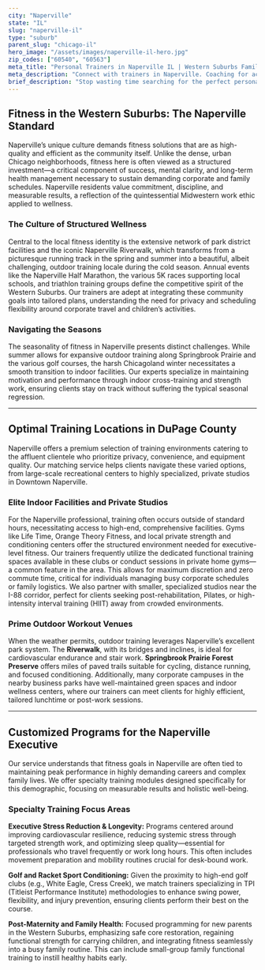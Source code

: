 ```yaml
---
city: "Naperville"
state: "IL"
slug: "naperville-il"
type: "suburb"
parent_slug: "chicago-il"
hero_image: "/assets/images/naperville-il-hero.jpg"
zip_codes: ["60540", "60563"]
meta_title: "Personal Trainers in Naperville IL | Western Suburbs Family Fitness"
meta_description: "Connect with trainers in Naperville. Coaching for active families, commuter schedules, and training at large suburban fitness centers."
brief_description: "Stop wasting time searching for the perfect personal trainer in Naperville, IL. We specialize in matching ambitious professionals and busy DuPage County families with highly certified, VAST-screened fitness experts. Whether you require efficient executive training before your commute to the Loop, specialized golf conditioning for your club membership, or functional strength programs tailored to family life, our concierge service guarantees a precise fit. Start achieving your high-performance goals, leveraging the scenic Riverwalk or the privacy of a dedicated studio, with a trusted local expert today."
---
```

## Fitness in the Western Suburbs: The Naperville Standard

Naperville’s unique culture demands fitness solutions that are as high-quality and efficient as the community itself. Unlike the dense, urban Chicago neighborhoods, fitness here is often viewed as a structured investment—a critical component of success, mental clarity, and long-term health management necessary to sustain demanding corporate and family schedules. Naperville residents value commitment, discipline, and measurable results, a reflection of the quintessential Midwestern work ethic applied to wellness.

### The Culture of Structured Wellness

Central to the local fitness identity is the extensive network of park district facilities and the iconic Naperville Riverwalk, which transforms from a picturesque running track in the spring and summer into a beautiful, albeit challenging, outdoor training locale during the cold season. Annual events like the Naperville Half Marathon, the various 5K races supporting local schools, and triathlon training groups define the competitive spirit of the Western Suburbs. Our trainers are adept at integrating these community goals into tailored plans, understanding the need for privacy and scheduling flexibility around corporate travel and children’s activities.

### Navigating the Seasons

The seasonality of fitness in Naperville presents distinct challenges. While summer allows for expansive outdoor training along Springbrook Prairie and the various golf courses, the harsh Chicagoland winter necessitates a smooth transition to indoor facilities. Our experts specialize in maintaining motivation and performance through indoor cross-training and strength work, ensuring clients stay on track without suffering the typical seasonal regression.

---

## Optimal Training Locations in DuPage County

Naperville offers a premium selection of training environments catering to the affluent clientele who prioritize privacy, convenience, and equipment quality. Our matching service helps clients navigate these varied options, from large-scale recreational centers to highly specialized, private studios in Downtown Naperville.

### Elite Indoor Facilities and Private Studios

For the Naperville professional, training often occurs outside of standard hours, necessitating access to high-end, comprehensive facilities. Gyms like Life Time, Orange Theory Fitness, and local private strength and conditioning centers offer the structured environment needed for executive-level fitness. Our trainers frequently utilize the dedicated functional training spaces available in these clubs or conduct sessions in private home gyms—a common feature in the area. This allows for maximum discretion and zero commute time, critical for individuals managing busy corporate schedules or family logistics. We also partner with smaller, specialized studios near the I-88 corridor, perfect for clients seeking post-rehabilitation, Pilates, or high-intensity interval training (HIIT) away from crowded environments.

### Prime Outdoor Workout Venues

When the weather permits, outdoor training leverages Naperville’s excellent park system. The **Riverwalk**, with its bridges and inclines, is ideal for cardiovascular endurance and stair work. **Springbrook Prairie Forest Preserve** offers miles of paved trails suitable for cycling, distance running, and focused conditioning. Additionally, many corporate campuses in the nearby business parks have well-maintained green spaces and indoor wellness centers, where our trainers can meet clients for highly efficient, tailored lunchtime or post-work sessions.

---

## Customized Programs for the Naperville Executive

Our service understands that fitness goals in Naperville are often tied to maintaining peak performance in highly demanding careers and complex family lives. We offer specialty training modules designed specifically for this demographic, focusing on measurable results and holistic well-being.

### Specialty Training Focus Areas

**Executive Stress Reduction & Longevity:** Programs centered around improving cardiovascular resilience, reducing systemic stress through targeted strength work, and optimizing sleep quality—essential for professionals who travel frequently or work long hours. This often includes movement preparation and mobility routines crucial for desk-bound work.

**Golf and Racket Sport Conditioning:** Given the proximity to high-end golf clubs (e.g., White Eagle, Cress Creek), we match trainers specializing in TPI (Titleist Performance Institute) methodologies to enhance swing power, flexibility, and injury prevention, ensuring clients perform their best on the course.

**Post-Maternity and Family Health:** Focused programming for new parents in the Western Suburbs, emphasizing safe core restoration, regaining functional strength for carrying children, and integrating fitness seamlessly into a busy family routine. This can include small-group family functional training to instill healthy habits early.